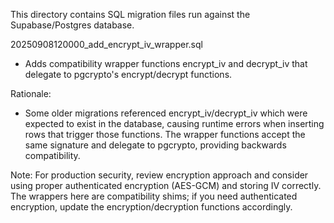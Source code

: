 This directory contains SQL migration files run against the Supabase/Postgres database.

20250908120000_add_encrypt_iv_wrapper.sql
- Adds compatibility wrapper functions encrypt_iv and decrypt_iv that delegate to pgcrypto's encrypt/decrypt functions.

Rationale:
- Some older migrations referenced encrypt_iv/decrypt_iv which were expected to exist in the database, causing runtime errors when inserting rows that trigger those functions. The wrapper functions accept the same signature and delegate to pgcrypto, providing backwards compatibility.

Note: For production security, review encryption approach and consider using proper authenticated encryption (AES-GCM) and storing IV correctly. The wrappers here are compatibility shims; if you need authenticated encryption, update the encryption/decryption functions accordingly.

